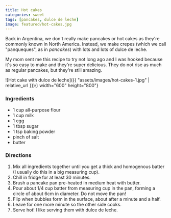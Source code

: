 ```yaml
---
title: Hot cakes
categories: sweet
tags: [pancakes, dulce de leche]
image: featured/hot-cakes.jpg
---
```


Back in Argentina, we don't really make pancakes or hot cakes as they're commonly known in North America. Instead, we make crepes (which we call "panqueques", as in _pancakes_) with lots and lots of dulce de leche.

My mom sent me this recipe to try not long ago and I was hooked because it's so easy to make and they're super delicious. They do not rise as much as regular pancakes, but they're still amazing.

![Hot cake with dulce de leche]({{ "assets/images/hot-cakes-1.jpg" | relative_url }}){: width="600" height="800"}

### Ingredients

* 1 cup all-purpose flour
* 1 cup milk
* 1 egg
* 1 tbsp sugar
* 1 tsp baking powder
* pinch of salt
* butter

### Directions

1. Mix all ingredients together until you get a thick and homogenous batter (I usually do this in a big measuring cup).
2. Chill in fridge for at least 30 minutes.
3. Brush a pancake pan pre-heated in medium heat with butter.
4. Pour about 1/4 cup batter from measuring cup in the pan, forming a circle of about 6cm in diameter. Do not move the pan!
5. Flip when bubbles form in the surface, about after a minute and a half.
6. Leave for one more minute so the other side cooks.
7. Serve hot! I like serving them with dulce de leche.
